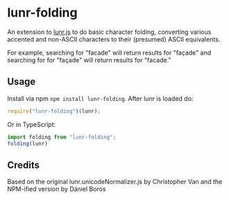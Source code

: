 # lunr-folding

An extension to [lunr.js](http://lunrjs.com/) to do basic character
folding, converting various accented and non-ASCII characters to their
(presumed) ASCII equivalents.

For example, searching for "facade" will return results for "façade" and
searching for for "façade" will return results for "facade."

## Usage

Install via npm `npm install lunr-folding`. After lunr is loaded do:

```javascript
require("lunr-folding")(lunr);
```

Or in TypeScript:

```typescript
import folding from "lunr-folding";
folding(lunr)
```
## Credits

Based on the original lunr.unicodeNormalizer.js by Christopher Van and
the NPM-ified version by Dániel Boros
